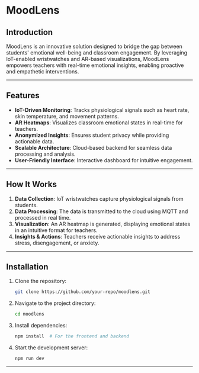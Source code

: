 # MoodLens

## Introduction
MoodLens is an innovative solution designed to bridge the gap between students' emotional well-being and classroom engagement. By leveraging IoT-enabled wristwatches and AR-based visualizations, MoodLens empowers teachers with real-time emotional insights, enabling proactive and empathetic interventions.

---

## Features
- **IoT-Driven Monitoring**: Tracks physiological signals such as heart rate, skin temperature, and movement patterns.
- **AR Heatmaps**: Visualizes classroom emotional states in real-time for teachers.
- **Anonymized Insights**: Ensures student privacy while providing actionable data.
- **Scalable Architecture**: Cloud-based backend for seamless data processing and analysis.
- **User-Friendly Interface**: Interactive dashboard for intuitive engagement.

---

## How It Works
1. **Data Collection**: IoT wristwatches capture physiological signals from students.
2. **Data Processing**: The data is transmitted to the cloud using MQTT and processed in real time.
3. **Visualization**: An AR heatmap is generated, displaying emotional states in an intuitive format for teachers.
4. **Insights & Actions**: Teachers receive actionable insights to address stress, disengagement, or anxiety.

---

## Installation
1. Clone the repository:
   ```bash
   git clone https://github.com/your-repo/moodlens.git
   ```
2. Navigate to the project directory:
   ```bash
   cd moodlens
   ```
3. Install dependencies:
   ```bash
   npm install  # For the frontend and backend
   ```
4. Start the development server:
   ```bash
   npm run dev
   ```
---
